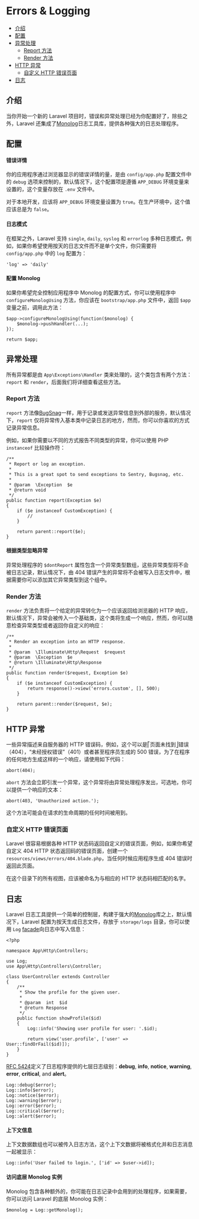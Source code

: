 # Errors & Logging

- [介绍](#introduction)
- [配置](#configuration)
- [异常处理](#the-exception-handler)
	- [Report 方法](#report-method)
	- [Render 方法](#render-method)
- [HTTP 异常](#http-exceptions)
	- [自定义 HTTP 错误页面](#custom-http-error-pages)
- [日志](#logging)

<a name="introduction"></a>
## 介绍

当你开始一个新的 Laravel 项目时，错误和异常处理已经为你配置好了，除些之外，Laravel 还集成了[Monolog](https://github.com/Seldaek/monolog)日志工具库，提供各种强大的日志处理程序。

<a name="configuration"></a>
## 配置

#### 错误详情

你的应用程序通过浏览器显示的错误详情的量，是由 `config/app.php` 配置文件中的 `debug` 选项来控制的，默认情况下，这个配置项是遵循 `APP_DEBUG` 环境变量来设置的，这个变量存放在 `.env` 文件中。

对于本地开发，应该将 `APP_DEBUG` 环境变量设置为 `true`。在生产环境中，这个值应该总是为 `false`。

#### 日志模式

在框架之外，Laravel 支持 `single`, `daily`, `syslog` 和 `errorlog` 多种日志模式，例如，如果你希望使用按天的日志文件而不是单个文件，你只需要将 `config/app.php` 中的 `log` 配置为：

	'log' => 'daily'

#### 配置 Monolog 

如果你希望完全控制应用程序中 Monolog 的配置方式，你可以使用程序中 `configureMonologUsing` 方法，你应该在 `bootstrap/app.php` 文件中，返回 `$app` 变量之前，调用此方法：

	$app->configureMonologUsing(function($monolog) {
		$monolog->pushHandler(...);
	});

	return $app;

<a name="the-exception-handler"></a>
##  异常处理

所有异常都是由 `App\Exceptions\Handler` 类来处理的，这个类包含有两个方法：`report` 和 `render`，后面我们将详细查看这些方法。

<a name="report-method"></a>
### Report 方法

`report` 方法像[BugSnag](https://bugsnag.com)一样，用于记录或发送异常信息到外部的服务，默认情况下，`report` 仅将异常传入基本类中记录日志的地方，然而，你可以你喜欢的方式记录异常信息。

例如，如果你需要以不同的方式报告不同类型的异常，你可以使用 PHP `instanceof` 比较操作符：

	/**
	 * Report or log an exception.
	 *
	 * This is a great spot to send exceptions to Sentry, Bugsnag, etc.
	 *
	 * @param  \Exception  $e
	 * @return void
	 */
	public function report(Exception $e)
	{
		if ($e instanceof CustomException) {
			//
		}

		return parent::report($e);
	}

#### 根据类型忽略异常

异常处理程序的 `$dontReport` 属性包含一个异常类型数组，这些异常类型将不会被日志记录，默认情况下，由 404 错误产生的异常将不会被写入日志文件中，根据需要你可以添加其它异常类型到这个组中。

<a name="render-method"></a>
### Render 方法

`render` 方法负责将一个给定的异常转化为一个应该返回给浏览器的 HTTP 响应，默认情况下，异常会被传入一个基础类，这个类将生成一个响应，然而，你可以随意检查异常类型或者返回你自定义的响应：

    /**
     * Render an exception into an HTTP response.
     *
     * @param  \Illuminate\Http\Request  $request
     * @param  \Exception  $e
     * @return \Illuminate\Http\Response
     */
    public function render($request, Exception $e)
    {
    	if ($e instanceof CustomException) {
    		return response()->view('errors.custom', [], 500);
    	}

        return parent::render($request, $e);
    }

<a name="http-exceptions"></a>
## HTTP 异常

一些异常描述来自服务器的 HTTP 错误码，例如，这个可以是⎡页面未找到⎦错误（404），“未经授权错误”（401）或者甚至程序员生成的 500 错误，为了在程序的任何地方生成这样的一个响应，请使用如下代码：

	abort(404);

`abort` 方法会立即引发一个异常，这个异常将由异常处理程序发出，可选地，你可以提供一个响应的文本：

	abort(403, 'Unauthorized action.');

这个方法可能会在请求的生命周期的任何时间被用到。

<a name="custom-http-error-pages"></a>
### 自定义 HTTP 错误页面

Laravel 很容易根据各种 HTTP 状态码返回自定义的错误页面，例如，如果你希望自定义 404 HTTP 状态返回码的错误页面，创建一个 `resources/views/errors/404.blade.php`，当任何时候应用程序生成 404 错误时返回此页面。

在这个目录下的所有视图，应该被命名为与相应的 HTTP 状态码相匹配的名字。

<a name="logging"></a>
## 日志

Laravel 日志工具提供一个简单的控制层，构建于强大的[Monolog](http://github.com/seldaek/monolog)库之上，默认情况下，Laravel 配置为按天生成日志文件，存放于 `storage/logs` 目录，你可以使用 `Log` [facade](/docs/{{version}}/facades)向日志中写入信息：

	<?php

	namespace App\Http\Controllers;

	use Log;
	use App\Http\Controllers\Controller;

	class UserController extends Controller
	{
		/**
		 * Show the profile for the given user.
		 *
		 * @param  int  $id
		 * @return Response
		 */
		public function showProfile($id)
		{
			Log::info('Showing user profile for user: '.$id);

			return view('user.profile', ['user' => User::findOrFail($id)]);
		}
	}

[RFC 5424](http://tools.ietf.org/html/rfc5424)定义了日志程序提供的七层日志级别：**debug**, **info**, **notice**, **warning**, **error**, **critical**, and **alert**。

	Log::debug($error);
	Log::info($error);
	Log::notice($error);
	Log::warning($error);
	Log::error($error);
	Log::critical($error);
	Log::alert($error);

#### 上下文信息

上下文数据数组也可以被传入日志方法，这个上下文数据将被格式化并和日志消息一起被显示：

	Log::info('User failed to login.', ['id' => $user->id]);

#### 访问底层 Monolog 实例

Monolog 包含各种额外的，你可能在日志记录中会用到的处理程序，如果需要，你可以访问 Laravel 的底层 Monolog 实例：

	$monolog = Log::getMonolog();
